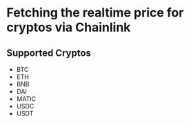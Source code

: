 # Fetching the realtime price for cryptos via Chainlink

## Supported Cryptos

* BTC
* ETH
* BNB
* DAI
* MATIC
* USDC
* USDT
